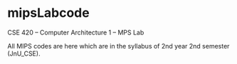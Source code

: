 # mipsLabcode

CSE 420 – Computer Architecture 1 – MPS Lab

All MIPS codes are here which are in the syllabus of 2nd year 2nd semester (JnU_CSE).
